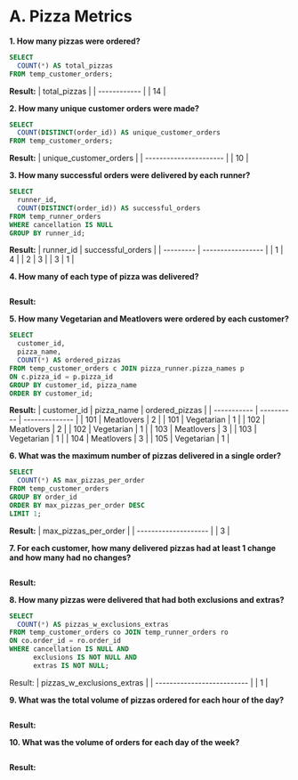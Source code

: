 # A. Pizza Metrics

**1. How many pizzas were ordered?**
```sql
SELECT
  COUNT(*) AS total_pizzas
FROM temp_customer_orders;
```
**Result:**
| total_pizzas |
| ------------ |
| 14           |
   
**2. How many unique customer orders were made?**
```sql
SELECT
  COUNT(DISTINCT(order_id)) AS unique_customer_orders
FROM temp_customer_orders;
```
**Result:**
| unique_customer_orders |
| ---------------------- |
| 10                     |
   
**3. How many successful orders were delivered by each runner?**
```sql
SELECT
  runner_id,
  COUNT(DISTINCT(order_id)) AS successful_orders
FROM temp_runner_orders
WHERE cancellation IS NULL
GROUP BY runner_id;
```
**Result:**
| runner_id | successful_orders |
| --------- | ----------------- |
| 1         | 4                 |
| 2         | 3                 |
| 3         | 1                 |

**4. How many of each type of pizza was delivered?**
```sql
```
**Result:**
   
**5. How many Vegetarian and Meatlovers were ordered by each customer?**
```sql
SELECT
  customer_id,
  pizza_name,
  COUNT(*) AS ordered_pizzas
FROM temp_customer_orders c JOIN pizza_runner.pizza_names p
ON c.pizza_id = p.pizza_id
GROUP BY customer_id, pizza_name
ORDER BY customer_id;
```
**Result:**
| customer_id | pizza_name | ordered_pizzas |
| ----------- | ---------- | -------------- |
| 101         | Meatlovers | 2              |
| 101         | Vegetarian | 1              |
| 102         | Meatlovers | 2              |
| 102         | Vegetarian | 1              |
| 103         | Meatlovers | 3              |
| 103         | Vegetarian | 1              |
| 104         | Meatlovers | 3              |
| 105         | Vegetarian | 1              |

**6. What was the maximum number of pizzas delivered in a single order?**
```sql
SELECT
  COUNT(*) AS max_pizzas_per_order
FROM temp_customer_orders
GROUP BY order_id
ORDER BY max_pizzas_per_order DESC
LIMIT 1;
```
**Result:**
| max_pizzas_per_order |
| -------------------- |
| 3                    |

**7. For each customer, how many delivered pizzas had at least 1 change and how many had no changes?**
```sql
```
**Result:**
    
**8. How many pizzas were delivered that had both exclusions and extras?**
```sql
SELECT
  COUNT(*) AS pizzas_w_exclusions_extras
FROM temp_customer_orders co JOIN temp_runner_orders ro
ON co.order_id = ro.order_id
WHERE cancellation IS NULL AND
      exclusions IS NOT NULL AND
      extras IS NOT NULL;
```
Result:
| pizzas_w_exclusions_extras |
| -------------------------- |
| 1                          |

**9. What was the total volume of pizzas ordered for each hour of the day?**
```sql
```
**Result:**

**10. What was the volume of orders for each day of the week?**
```sql
```
**Result:**
